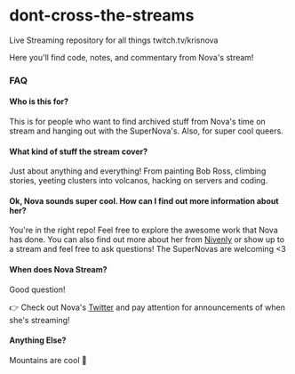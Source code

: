 # dont-cross-the-streams
Live Streaming repository for all things twitch.tv/krisnova


Here you'll find code, notes, and commentary from Nova's stream!

### FAQ

#### Who is this for?


This is for people who want to find archived stuff from Nova's time on stream and hanging out with the SuperNova's.  Also, for super cool queers.

#### What kind of stuff the stream cover?


Just about anything and everything!  From painting Bob Ross, climbing stories, yeeting clusters into volcanos, hacking on servers and coding.

#### Ok, Nova sounds super cool.  How can I find out more information about her?


You're in the right repo! Feel free to explore the awesome work that Nova has done.  You can also find out more about her from [Nivenly](http://nivenly.com/) or show up to a stream and feel free to ask questions!  The SuperNovas are welcoming <3 


#### When does Nova Stream?

Good question!

:point_right: Check out Nova's [Twitter](https://twitter.com/krisnova) and pay attention for announcements of when she's streaming!


#### Anything Else?

Mountains are cool :mount_fuji:
